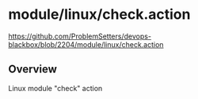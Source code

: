 # module/linux/check.action

https://github.com/ProblemSetters/devops-blackbox/blob/2204/module/linux/check.action

## Overview

Linux module "check" action


